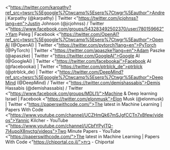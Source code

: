  <"https://twitter.com/karpathy?ref_src=twsrc%5Egoogle%7Ctwcamp%5Eserp%7Ctwgr%5Eauthor">Andrej Karpathy (@karpathy) | Twitter</a> 
 <"https://twitter.com/jcjohnss?lang=en">Justin Johnson (@jcjohnss) / Twitter</a> 
 <"https://www.facebook.com/groups/543283492502370/user/780159662">Yam Peleg | Facebook</a> 
 <"https://twitter.com/OpenAI?ref_src=twsrc%5Egoogle%7Ctwcamp%5Eserp%7Ctwgr%5Eauthor">OpenAI (@OpenAI) | Twitter</a> 
 <"https://twitter.com/pytorch?lang=en">PyTorch (@PyTorch) | Twitter</a> 
 <"https://twitter.com/apaszke?lang=en">Adam Paszke (@apaszke) | Twitter</a> 
 <"https://twitter.com/GoogleAI">Google AI (@GoogleAI) | Twitter</a> 
 <"https://twitter.com/facebookai">Facebook AI (@facebookai) | Twitter</a> 
 <"https://twitter.com/ptrblck_de">ptrblck (@ptrblck_de) | Twitter</a> 
 <"https://twitter.com/DeepMind?ref_src=twsrc%5Egoogle%7Ctwcamp%5Eserp%7Ctwgr%5Eauthor">DeepMind (@DeepMind) / Twitter</a> 
 <"https://twitter.com/demishassabis">Demis Hassabis (@demishassabis) / Twitter</a> 
 <"https://www.facebook.com/groups/MDLI1/">Machine & Deep learning Israel | Facebook</a> 
 <"https://twitter.com/elonmusk">Elon Musk (@elonmusk) | Twitter</a> 
 <"https://paperswithcode.com/">The latest in Machine Learning | Papers With Code</a> 
 <"https://www.youtube.com/channel/UCZHmQk67mSJgfCCTn7xBfew/videos">Yannic Kilcher - YouTube</a> 
 <"https://www.youtube.com/channel/UCbfYPyITQ-7l4upoX8nvctg/videos">Two Minute Papers - YouTube</a> 
 <"https://paperswithcode.com/">The latest in Machine Learning | Papers With Code</a> 
 <"https://chiportal.co.il/">בית - Chiportal</a> 

